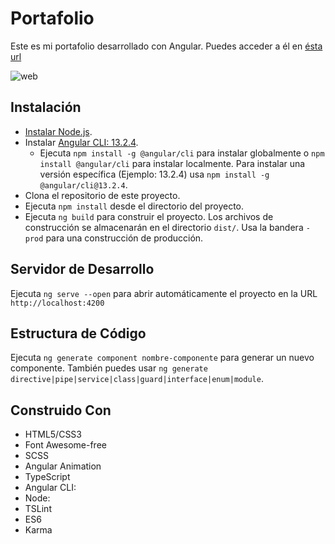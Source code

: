 # Portafolio

Este es mi portafolio desarrollado con Angular. Puedes acceder a él en [ésta url](https://marc-cuenca-portfolio.vercel.app/)

![web](https://i.ibb.co/gjJThG1/Screenshot-2023-11-16-121944.png)
## Instalación

- [Instalar Node.js](https://nodejs.org/es/).
- Instalar [Angular CLI: 13.2.4](https://www.npmjs.com/package/@angular/cli/v/13.2.4).
  - Ejecuta `npm install -g @angular/cli` para instalar globalmente o `npm install @angular/cli` para instalar localmente. Para instalar una versión específica (Ejemplo: 13.2.4) usa `npm install -g @angular/cli@13.2.4`.
- Clona el repositorio de este proyecto.
- Ejecuta `npm install` desde el directorio del proyecto.
- Ejecuta `ng build` para construir el proyecto. Los archivos de construcción se almacenarán en el directorio `dist/`. Usa la bandera `-prod` para una construcción de producción.

## Servidor de Desarrollo

Ejecuta `ng serve --open` para abrir automáticamente el proyecto en la URL `http://localhost:4200`

## Estructura de Código

Ejecuta `ng generate component nombre-componente` para generar un nuevo componente. También puedes usar `ng generate directive|pipe|service|class|guard|interface|enum|module`.


## Construido Con

- HTML5/CSS3
- Font Awesome-free
- SCSS
- Angular Animation
- TypeScript
- Angular CLI: 
- Node: 
- TSLint
- ES6
- Karma
